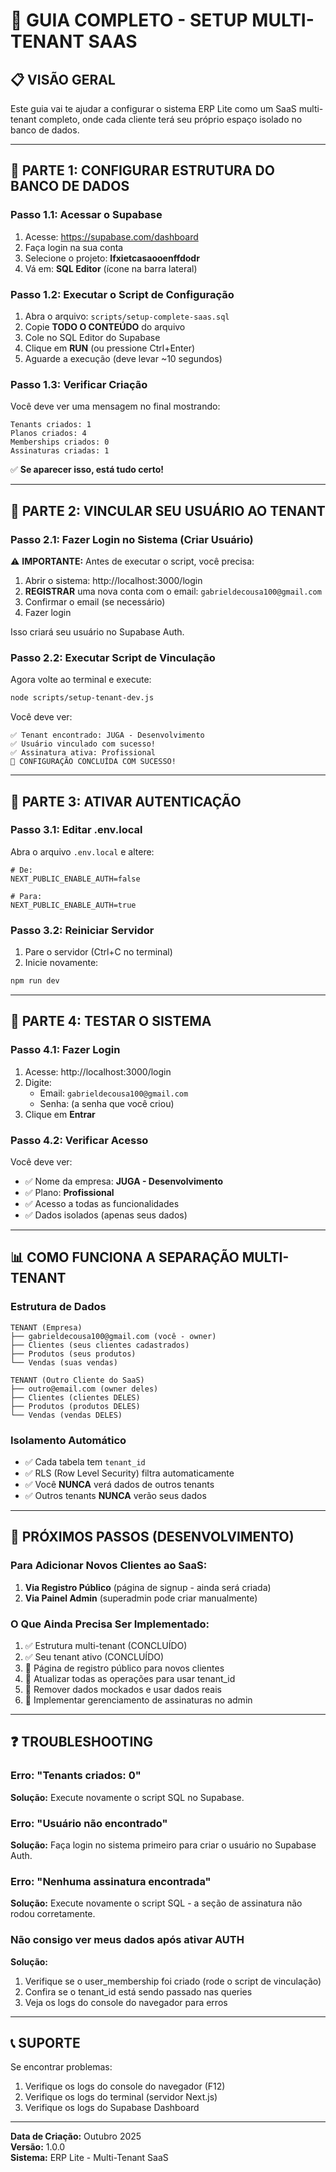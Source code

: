 # 🚀 GUIA COMPLETO - SETUP MULTI-TENANT SAAS

## 📋 VISÃO GERAL

Este guia vai te ajudar a configurar o sistema ERP Lite como um SaaS multi-tenant completo, onde cada cliente terá seu próprio espaço isolado no banco de dados.

---

## 🎯 PARTE 1: CONFIGURAR ESTRUTURA DO BANCO DE DADOS

### Passo 1.1: Acessar o Supabase

1. Acesse: https://supabase.com/dashboard
2. Faça login na sua conta
3. Selecione o projeto: **lfxietcasaooenffdodr**
4. Vá em: **SQL Editor** (ícone na barra lateral)

### Passo 1.2: Executar o Script de Configuração

1. Abra o arquivo: `scripts/setup-complete-saas.sql`
2. Copie **TODO O CONTEÚDO** do arquivo
3. Cole no SQL Editor do Supabase
4. Clique em **RUN** (ou pressione Ctrl+Enter)
5. Aguarde a execução (deve levar ~10 segundos)

### Passo 1.3: Verificar Criação

Você deve ver uma mensagem no final mostrando:
```
Tenants criados: 1
Planos criados: 4
Memberships criados: 0
Assinaturas criadas: 1
```

✅ **Se aparecer isso, está tudo certo!**

---

## 🎯 PARTE 2: VINCULAR SEU USUÁRIO AO TENANT

### Passo 2.1: Fazer Login no Sistema (Criar Usuário)

⚠️ **IMPORTANTE:** Antes de executar o script, você precisa:

1. Abrir o sistema: http://localhost:3000/login
2. **REGISTRAR** uma nova conta com o email: `gabrieldecousa100@gmail.com`
3. Confirmar o email (se necessário)
4. Fazer login

Isso criará seu usuário no Supabase Auth.

### Passo 2.2: Executar Script de Vinculação

Agora volte ao terminal e execute:

```bash
node scripts/setup-tenant-dev.js
```

Você deve ver:
```
✅ Tenant encontrado: JUGA - Desenvolvimento
✅ Usuário vinculado com sucesso!
✅ Assinatura ativa: Profissional
🎉 CONFIGURAÇÃO CONCLUÍDA COM SUCESSO!
```

---

## 🎯 PARTE 3: ATIVAR AUTENTICAÇÃO

### Passo 3.1: Editar .env.local

Abra o arquivo `.env.local` e altere:

```env
# De:
NEXT_PUBLIC_ENABLE_AUTH=false

# Para:
NEXT_PUBLIC_ENABLE_AUTH=true
```

### Passo 3.2: Reiniciar Servidor

1. Pare o servidor (Ctrl+C no terminal)
2. Inicie novamente:
```bash
npm run dev
```

---

## 🎯 PARTE 4: TESTAR O SISTEMA

### Passo 4.1: Fazer Login

1. Acesse: http://localhost:3000/login
2. Digite:
   - Email: `gabrieldecousa100@gmail.com`
   - Senha: (a senha que você criou)
3. Clique em **Entrar**

### Passo 4.2: Verificar Acesso

Você deve ver:
- ✅ Nome da empresa: **JUGA - Desenvolvimento**
- ✅ Plano: **Profissional**
- ✅ Acesso a todas as funcionalidades
- ✅ Dados isolados (apenas seus dados)

---

## 📊 COMO FUNCIONA A SEPARAÇÃO MULTI-TENANT

### Estrutura de Dados

```
TENANT (Empresa)
├── gabrieldecousa100@gmail.com (você - owner)
├── Clientes (seus clientes cadastrados)
├── Produtos (seus produtos)
└── Vendas (suas vendas)

TENANT (Outro Cliente do SaaS)
├── outro@email.com (owner deles)
├── Clientes (clientes DELES)
├── Produtos (produtos DELES)
└── Vendas (vendas DELES)
```

### Isolamento Automático

- ✅ Cada tabela tem `tenant_id`
- ✅ RLS (Row Level Security) filtra automaticamente
- ✅ Você **NUNCA** verá dados de outros tenants
- ✅ Outros tenants **NUNCA** verão seus dados

---

## 🎯 PRÓXIMOS PASSOS (DESENVOLVIMENTO)

### Para Adicionar Novos Clientes ao SaaS:

1. **Via Registro Público** (página de signup - ainda será criada)
2. **Via Painel Admin** (superadmin pode criar manualmente)

### O Que Ainda Precisa Ser Implementado:

1. ✅ Estrutura multi-tenant (CONCLUÍDO)
2. ✅ Seu tenant ativo (CONCLUÍDO)
3. 🔄 Página de registro público para novos clientes
4. 🔄 Atualizar todas as operações para usar tenant_id
5. 🔄 Remover dados mockados e usar dados reais
6. 🔄 Implementar gerenciamento de assinaturas no admin

---

## ❓ TROUBLESHOOTING

### Erro: "Tenants criados: 0"

**Solução:** Execute novamente o script SQL no Supabase.

### Erro: "Usuário não encontrado"

**Solução:** Faça login no sistema primeiro para criar o usuário no Supabase Auth.

### Erro: "Nenhuma assinatura encontrada"

**Solução:** Execute novamente o script SQL - a seção de assinatura não rodou corretamente.

### Não consigo ver meus dados após ativar AUTH

**Solução:** 
1. Verifique se o user_membership foi criado (rode o script de vinculação)
2. Confira se o tenant_id está sendo passado nas queries
3. Veja os logs do console do navegador para erros

---

## 📞 SUPORTE

Se encontrar problemas:
1. Verifique os logs do console do navegador (F12)
2. Verifique os logs do terminal (servidor Next.js)
3. Verifique os logs do Supabase Dashboard

---

**Data de Criação:** Outubro 2025  
**Versão:** 1.0.0  
**Sistema:** ERP Lite - Multi-Tenant SaaS


